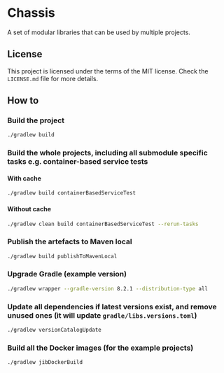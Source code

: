 # Chassis

A set of modular libraries that can be used by multiple projects.

## License

This project is licensed under the terms of the MIT license. Check the `LICENSE.md` file for more details.

## How to

### Build the project

```bash
./gradlew build

```

### Build the whole projects, including all submodule specific tasks e.g. container-based service tests

#### With cache

```bash
./gradlew build containerBasedServiceTest
```

#### Without cache

```bash
./gradlew clean build containerBasedServiceTest --rerun-tasks
```

### Publish the artefacts to Maven local

```bash
./gradlew build publishToMavenLocal

```

### Upgrade Gradle (example version)

```bash
./gradlew wrapper --gradle-version 8.2.1 --distribution-type all

```

### Update all dependencies if latest versions exist, and remove unused ones (it will update `gradle/libs.versions.toml`)

```bash
./gradlew versionCatalogUpdate

```

### Build all the Docker images (for the example projects)

```bash
./gradlew jibDockerBuild

```